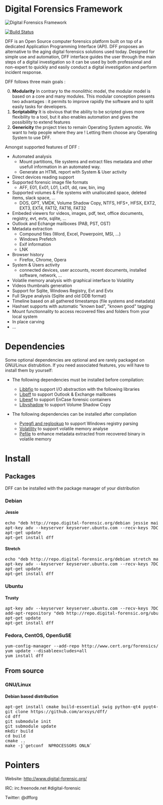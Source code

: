 # Digital Forensics Framework

![Digital Forensics Framework](http://www.arxsys.fr/wp-content/uploads/2015/09/dff_logo_new_title_dark.png)

[![Build Status](https://scan.coverity.com/projects/dff/badge.svg)](https://scan.coverity.com/projects/dff)

DFF is an Open Source computer forensics platform built on top of a dedicated Application Programming Interface (API). DFF proposes an alternative to the aging digital forensics solutions used today. Designed for simple use and automation, DFF interface guides the user through the main steps of a digital investigation so it can be used by both professional and non-expert to quickly and easily conduct a digital investigation and perform incident response.

DFF follows three main goals :

0. __Modularity__ In contrary to the monolithic model, the modular model is based on a core and many modules. This modular conception presents two advantages : it permits to improve rapidly the software and to split easily tasks for developers.
0. __Scriptability__ It is obvious that the ability to be scripted gives more flexibility to a tool, but it also enables automation and gives the possibility to extend features
0. __Genericity__ the project tries to remain Operating System agnostic. We want to help people where they are ! Letting them choose any Operating System to use DFF.

Amongst supported features of DFF :

* Automated analysis
  * Mount partitions, file systems and extract files metadata and other usefull information in an automated way.
  * Generate an HTML report with System & User activity
* Direct devices reading support
* Supported forensic image file formats
  * AFF, E01, Ex01, L01, Lx01, dd, raw, bin, img
* Supported volumes & File systems with unallocated space, deleted items, slack space, ...
  * DOS, GPT, VMDK, Volume Shadow Copy, NTFS, HFS+, HFSX, EXT2, EXT3, EXT4, FAT12, FAT16, FAT32
* Embeded viewers for videos, images, pdf, text, office documents, registry, evt, evtx, sqlite, ...
* Outlook and Echange mailboxes (PAB, PST, OST)
* Metadata extraction 
  * Compound files (Word, Excel, Powerpoint, MSI, ...)
  * Windows Prefetch
  * Exif information
  * LNK
* Browser history
  * Firefox, Chrome, Opera
* System & Users activity
  * connected devices, user accounts, recent documents, installed software, network, ...
* Volatile memory analysis with graphical interface to Volatility
* Videos thumbnails generation
* Support for Sqlite, Windows Registry, Evt and Evtx
* Full Skype analysis (Sqlite and old DDB format)
* Timeline based on all gathered timestamps (file systems and metadata)
* Hashset supports with automatic "known bad", "known good" tagging
* Mount functionnality to access recovered files and folders from your local system
* In place carving
* ...

# Dependencies

Some optional dependencies are optional and are rarely packaged on GNU/Linux distrubition. If you need associated features, you will have to install them by yourself:

* The following dependencies must be installed before compilation:
  * [Libbfio](https://github.com/libyal/libbfio) to support I/O abstraction with the following libraries
  * [Libpff](https://github.com/libyal/libpff) to support Outlook & Exchange mailboxes
  * [Libewf](https://github.com/libyal/libewf) to support EnCase forensic containers
  * [Libvshadow](https://github.com/libyal/libvshadow) to support Volume Shadow Copy

* The following dependencies can be installed after compilation
  * [Pyregfi and reglookup](http://projects.sentinelchicken.org/reglookup/download/) to support Windows registry parsing
  * [Volatility](https://github.com/volatilityfoundation/volatility) to support volatile memory analyse
  * [Pefile](https://github.com/erocarrera/pefile) to enhance metadata extracted from recovered binary in volatile memory


# Install

## Packages

DFF can be installed with the package manager of your distribution

### Debian

#### Jessie

<pre>
echo "deb http://repo.digital-forensic.org/debian jessie main" > /etc/apt/sources.list.d/arxsys.list
apt-key adv --keyserver keyserver.ubuntu.com --recv-keys 7DC18D60
apt-get update
apt-get install dff
</pre>

#### Stretch
<pre>
echo "deb http://repo.digital-forensic.org/debian stretch main" > /etc/apt/sources.list.d/arxsys.list
apt-key adv --keyserver keyserver.ubuntu.com --recv-keys 7DC18D60
apt-get update
apt-get install dff
</pre>

### Ubuntu

#### Trusty
<pre>
apt-key adv --keyserver keyserver.ubuntu.com --recv-keys 7DC18D60
add-apt-repository "deb http://repo.digital-forensic.org/ubuntu trusty main"
apt-get update
apt-get install dff
</pre>

### Fedora, CentOS, OpenSuSE
<pre>
yum-config-manager --add-repo http://www.cert.org/forensics/repository/
yum update --disableexcludes=all
yum install dff
</pre>

## From source

### GNU/Linux

#### Debian based distribution

<pre>
apt-get install cmake build-essential swig python-qt4 pyqt4-dev-tools qt4-dev-tools libicu-dev libtre-dev qt4-linguist-tools python-magic libfuse-dev libudev-dev libavformat-dev libavdevice-dev libavutil-dev libswscale-dev flex bison devscripts pkg-config autotools-dev automake autoconf autopoint zlib1g-dev libtool libssl-dev wget scons libtalloc-dev clamav
git clone https://github.com/arxsys/dff/
cd dff
git submodule init
git submodule update
mkdir build
cd build
cmake ..
make -j`getconf _NPROCESSORS_ONLN`
</pre>


# Pointers

Website: http://www.digital-forensic.org/

IRC: irc.freenode.net #digital-forensic

Twitter: @dfforg